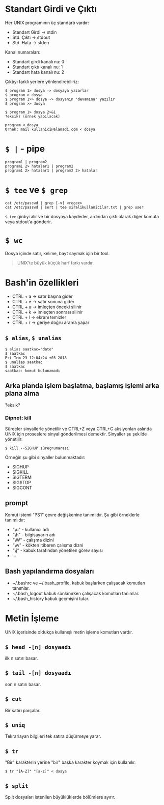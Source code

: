 # Standart Girdi ve Çıktı
Her UNIX programının üç standartı vardır:

- Standart Girdi -> stdin
- Std. Çıktı -> stdout
- Std. Hata -> stderr

Kanal numaraları:
- Standart girdi kanalı nu: 0
- Standart çıktı kanalı nu: 1
- Standart hata kanalı nu: 2

Çıktıyı farklı yerlere yönlendirebiliriz:
```shell
$ program 1> dosya -> dosyaya yazarlar
$ program > dosya
$ program 1>> dosya -> dosyanın "devamına" yazılır
$ program >> dosya

$ program 1> dosya 2>&1
?eksik? (örnek yapılacak)

program < dosya
Örnek: mail kullanici@alanadi.com < dosya
```

# `$ |` - pipe
```
program1 | program2
program1 2> hatalar1 | program2
program1 2> hatalar1 | program2 2> hatalar
```

# `$ tee` ve `$ grep`
```
cat /etc/passwd | grep [-v] <regex>
cat /etc/passwd | sort | tee siralikullanicilar.txt | grep user
```
`$ tee` girdiyi alır ve bir dosyaya kaydeder, ardından çıktı olarak diğer komuta veya stdout'a gönderir.

# `$ wc`
Dosya içinde satır, kelime, bayt saymak için bir tool.

> UNIX'te büyük küçük harf farkı vardır.

# Bash'in özellikleri
- CTRL + a -> satır başına gider
- CTRL + e -> satır sonuna gider
- CTRL + u -> imleçten önceki silinir
- CTRL + k -> imleçten sonrası silinir
- CTRL + l -> ekranı temizler
- CTRL + r -> geriye doğru arama yapar

## `$ alias`, `$ unalias`
```shell
$ alias saatkac="date"
$ saatkac
Pzt Tem 23 12:04:24 +03 2018
$ unalias saatkac
$ saatkac
saatkac: komut bulunamadı
```

## Arka planda işlem başlatma, başlamış işlemi arka plana alma
?eksik?

### Dipnot: kill
Süreçler sinyallerle yönetilir ve CTRL+Z veya CTRL+C aksiyonları aslında UNIX için proseslere sinyal gönderilmesi demektir. Sinyaller şu şekilde yönetilir:
```shell
$ kill --SIGHUP süreçnumarası
```

Örneğin şu gibi sinyaller bulunmaktadır:

- SIGHUP
- SIGKILL
- SIGTERM
- SIGSTOP
- SIGCONT

## prompt
Komut istemi "PS1" çevre değişkenine tanımlıdır. Şu gibi örneklerle tanımlıdır:
- "\u" - kullanıcı adı
- "\h" - bilgisayarın adı
- "\W" - çalışma dizini
- "\w" - kökten itibaren çalışma dizni
- "\j" - kabuk tarafından yönetilen görev sayısı
- ...

## Bash yapılandırma dosyaları
- ~/.bashrc ve ~/.bash_profile, kabuk başlarken çalışacak komutları tanımlar.
- ~/.bash_logout kabuk sonlanırken çalışacak komutları tanımlar.
- ~/.bash_history kabuk geçmişini tutar.

# Metin İşleme
UNIX içerisinde oldukça kullanışlı metin işleme komutları vardır.

## `$ head -[n] dosyaadı`
ilk n satırı basar.

## `$ tail -[n] dosyaadı`
son n satırı basar.

## `$ cut`
Bir satırı parçalar.

## `$ uniq`
Tekrarlayan bilgileri tek satıra düşürmeye yarar.

## `$ tr`
"Bir" karakterin yerine "bir" başka karakter koymak için kullanılır.
```shell
$ tr "[A-Z]" "[a-z]" < dosya
```

## `$ split`
Split dosyaları istenilen büyüklüklerde bölümlere ayırır.